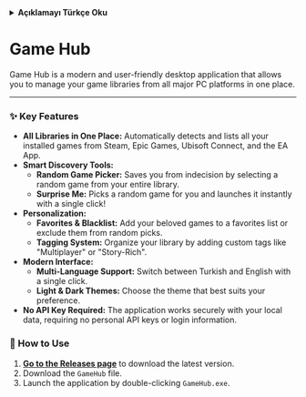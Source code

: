 <details>
<summary><strong>Açıklamayı Türkçe Oku</strong></summary>

# Game Hub

Game Hub, tüm PC oyun kütüphanelerinizi tek bir yerden yönetmenizi sağlayan modern ve kullanıcı dostu bir masaüstü uygulamasıdır.

---

### ✨ Ana Özellikler

*   **Tüm Kütüphaneler Tek Yerde:** Steam, Epic Games, Ubisoft Connect ve EA App üzerinde yüklü olan tüm oyunlarınızı otomatik olarak bulur.
*   **Akıllı Keşif Araçları:**
    *   **Rastgele Oyun Seçici:** Tüm kütüphanenizden rastgele bir oyun seçerek sizi kararsızlıktan kurtarır.
    *   **Şaşırt Beni:** Sizin için rastgele bir oyun seçer ve tek tıkla doğrudan başlatır!
*   **Kişiselleştirme:**
    *   **Favori & Kara Liste:** Sevdiğiniz oyunları favorilerinize ekleyin veya oynamak istemediklerinizi kara listeye alın.
    *   **Etiket Sistemi:** Oyunlarınıza "Multiplayer", "Hikayeli" gibi özel etiketler ekleyerek kütüphanenizi organize edin.
   *   **Modern Arayüz:**
    *   **Çoklu Dil Desteği:** Tek tıkla Türkçe ve İngilizce arasında geçiş yapın.
    *   **Açık & Koyu Tema:** Göz zevkinize uygun temayı seçin.
*   **API Anahtarı Gerekmez:** Uygulama, herhangi bir kişisel API anahtarı veya giriş bilgisi gerektirmeden, tamamen yerel verilerle güvenli bir şekilde çalışır.

### 🚀 Nasıl Kullanılır?

1.  En son sürümü indirmek için **[Releases sayfasına gidin](https://github.com/ogtvofficial/GameHUB/releases)**.
2.  `GameHub` dosyasını indirin.
3.  `GameHub.exe` dosyasına çift tıklayarak uygulamayı başlatın.
-------------------

</details>


# Game Hub

Game Hub is a modern and user-friendly desktop application that allows you to manage your game libraries from all major PC platforms in one place.

---

### ✨ Key Features

*   **All Libraries in One Place:** Automatically detects and lists all your installed games from Steam, Epic Games, Ubisoft Connect, and the EA App.
*   **Smart Discovery Tools:**
    *   **Random Game Picker:** Saves you from indecision by selecting a random game from your entire library.
    *   **Surprise Me:** Picks a random game for you and launches it instantly with a single click!
*   **Personalization:**
    *   **Favorites & Blacklist:** Add your beloved games to a favorites list or exclude them from random picks.
    *   **Tagging System:** Organize your library by adding custom tags like "Multiplayer" or "Story-Rich".
*   **Modern Interface:**
    *   **Multi-Language Support:** Switch between Turkish and English with a single click.
    *   **Light & Dark Themes:** Choose the theme that best suits your preference.
*   **No API Key Required:** The application works securely with your local data, requiring no personal API keys or login information.

### 🚀 How to Use

1.  **[Go to the Releases page](https://github.com/ogtvofficial/GameHUB/releases)** to download the latest version.
2.  Download the `GameHub` file.
3.  Launch the application by double-clicking `GameHub.exe`.

